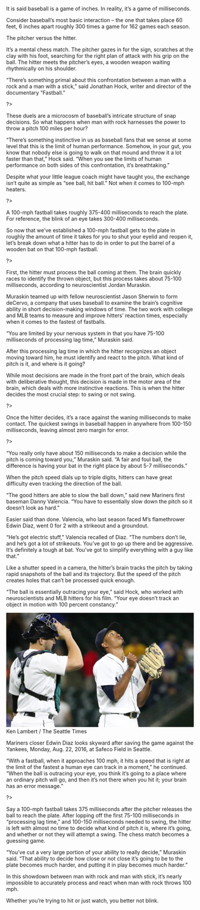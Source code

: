 It is said baseball is a game of inches. In reality, it’s a game of milliseconds. 

Consider baseball’s most basic interaction – the one that takes place 60 feet, 6 inches apart roughly 300 times a game for 162 games each season.

The pitcher versus the hitter. 

It’s a mental chess match. The pitcher gazes in for the sign, scratches at the clay with his foot, searching for the right plan of attack with his grip on the ball. The hitter meets the pitcher’s eyes, a wooden weapon waiting rhythmically on his shoulder.

“There’s something primal about this confrontation between a man with a rock and a man with a stick,” said Jonathan Hock, writer and director of the documentary “Fastball.” 

<?<%= t.include("_inlineNav.html", { page: "science" }) %>?>

These duels are a microcosm of baseball’s intricate structure of snap decisions. So what happens when man with rock harnesses the power to throw a pitch 100 miles per hour?

“There’s something instinctive in us as baseball fans that we sense at some level that this is the limit of human performance. Somehow, in your gut, you know that nobody else is going to walk on that mound and throw it a lot faster than that,” Hock said. “When you see the limits of human performance on both sides of this confrontation, it’s breathtaking.”

Despite what your little league coach might have taught you, the exchange isn’t quite as simple as “see ball, hit ball.” Not when it comes to 100-mph heaters.

<?<%= t.include("science/_scrolling.html", { stage: "overview" }) %>?>

A 100-mph fastball takes roughly 375-400 milliseconds to reach the plate. For reference, the blink of an eye takes 300-400 milliseconds. 

So now that we’ve established a 100-mph fastball gets to the plate in roughly the amount of time it takes for you to shut your eyelid and reopen it, let’s break down what a hitter has to do in order to put the barrel of a  wooden bat on that 100-mph fastball.

<?<%= t.include("science/_scrolling.html", { stage: "processing" }) %>?>

First, the hitter must process the ball coming at them. The brain quickly races to identify the thrown object, but this process takes about 75-100 milliseconds, according to neuroscientist Jordan Muraskin.

Muraskin teamed up with fellow neuroscientist Jason Sherwin to form deCervo, a company that uses baseball to examine the brain’s cognitive ability in short decision-making windows of time. The two work with college and MLB teams to measure and improve hitters’ reaction times, especially when it comes to the fastest of fastballs.

“You are limited by your nervous system in that you have 75-100 milliseconds of processing lag time,”  Muraskin said.

After this processing lag time in which the hitter recognizes an object moving toward him, he must identify and react to the pitch. What kind of pitch is it, and where is it going? 

While most decisions are made in the front part of the brain, which deals with deliberative thought, this decision is made in the motor area of the brain, which deals with more instinctive reactions. This is when the hitter decides the most crucial step: to swing or not swing. 

<?<%= t.include("science/_scrolling.html", { stage: "swing" }) %>?>

Once the hitter decides, it’s a race against the waning milliseconds to make contact. The quickest swings in baseball happen in anywhere from 100-150 milliseconds, leaving almost zero margin for error. 

<?<%= t.include("science/_scrolling.html", { stage: "decision" }) %>?>

“You really only have about 150 milliseconds to make a decision while the pitch is coming toward you,” Muraskin said. “A fair and foul ball, the difference is having your bat in the right place by about 5-7 milliseconds.”

When the pitch speed dials up to triple digits, hitters can have great difficulty even tracking the direction of the ball.

“The good hitters are able to slow the ball down,” said new Mariners first baseman Danny Valencia. “You have to essentially slow down the pitch so it doesn’t look as hard.”

Easier said than done. Valencia, who last season faced M’s flamethrower Edwin Diaz, went 0 for 2 with a strikeout and a groundout.

“He’s got electric stuff,” Valencia recalled of Diaz. “The numbers don’t lie, and he’s got a lot of strikeouts. You’ve got to go up there and be aggressive. It’s definitely a tough at bat. You’ve got to simplify everything with a guy like that.”

Like a shutter speed in a camera, the hitter’s brain tracks the pitch by taking rapid snapshots of the ball and its trajectory. But the speed of the pitch creates holes that can’t be processed quick enough.

“The ball is essentially outracing your eye,” said Hock, who worked with neuroscientists and MLB hitters for his film. “Your eye doesn’t track an object in motion with 100 percent constancy.”

</main>
<div class="photo">
  <img src="../assets/page3-inline.jpg">
  <div class="credit">Ken Lambert / The Seattle Times</div>
  <p class="caption">
    Mariners closer Edwin Diaz looks skyward after saving the game against the Yankees, Monday, Aug. 22, 2016, at Safeco Field in Seattle.</p>
</div>
<main class="article-content">

“With a fastball, when it approaches 100 mph, it hits a speed that is right at the limit of the fastest a human eye can track in a moment,” he continued. “When the ball is outracing your eye, you think it’s going to a place where an ordinary pitch will go, and then it’s not there when you hit it; your brain has an error message.”

<?<%= t.include("partials/_ad.html", { type: "square" }) %>?>

Say a 100-mph fastball takes 375 milliseconds after the pitcher releases the ball to reach the plate. After lopping off the first 75-100 milliseconds in “processing lag time,” and 100-150 milliseconds needed to swing, the hitter is left with almost no time to decide what kind of pitch it is, where it’s going, and whether or not they will attempt a swing. The chess match becomes a guessing game.

“You’ve cut a very large portion of your ability to really decide,” Muraskin said. “That ability to decide how close or not close it’s going to be to the plate becomes much harder, and putting it in play becomes much harder.”

 In this  showdown between man with rock and man with stick, it’s nearly impossible to accurately process and react when man with rock throws 100 mph. 

Whether you’re trying to hit or just watch, you better not blink.
